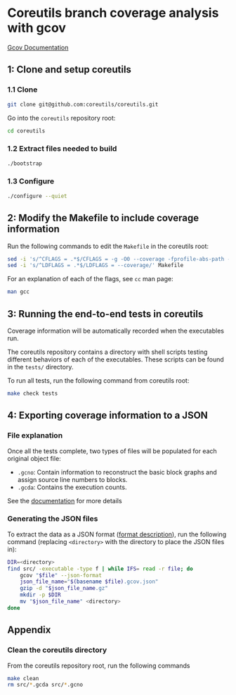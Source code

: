 # Coreutils branch coverage analysis with gcov

[Gcov Documentation](https://gcc.gnu.org/onlinedocs/gcc/gcov/introduction-to-gcov.html#introduction-to-gcov)

## 1: Clone and setup coreutils

### 1.1 Clone

```sh
git clone git@github.com:coreutils/coreutils.git
```

Go into the `coreutils` repository root:

```sh
cd coreutils
```

### 1.2 Extract files needed to build

```sh
./bootstrap
```

### 1.3 Configure

```sh
./configure --quiet
```

## 2: Modify the Makefile to include coverage information

Run the following commands to edit the `Makefile` in the coreutils root:

```sh
sed -i 's/^CFLAGS = .*$/CFLAGS = -g -O0 --coverage -fprofile-abs-path -Wno-uninitialized -fkeep-inline-functions -fkeep-static-functions/' Makefile
sed -i 's/^LDFLAGS = .*$/LDFLAGS = --coverage/' Makefile
```

For an explanation of each of the flags, see `cc` man page:

```sh
man gcc
```

## 3: Running the end-to-end tests in coreutils

Coverage information will be automatically recorded when the executables run.

The coreutils repository contains a directory with shell scripts testing
different behaviors of each of the executables. These scripts can be found in
the `tests/` directory.

To run all tests, run the following command from coreutils root:

```sh
make check tests
```

## 4: Exporting coverage information to a JSON

### File explanation

Once all the tests complete, two types of files will be populated for each
original object file:

* `.gcno`: Contain information to reconstruct the basic block graphs and assign
source line numbers to blocks.
* `.gcda`: Contains the execution counts.

See the [documentation](https://gcc.gnu.org/onlinedocs/gcc/gcov/brief-description-of-gcov-data-files.html#brief-description-of-gcov-data-files) for more details

### Generating the JSON files

To extract the data as a JSON format
([format description](https://gcc.gnu.org/onlinedocs/gcc/gcov/invoking-gcov.html#cmdoption-gcov-j)),
run the following command (replacing `<directory>` with the directory to place
the JSON files in):

```sh
DIR=<directory>
find src/ -executable -type f | while IFS= read -r file; do
    gcov "$file" --json-format
    json_file_name="$(basename $file).gcov.json"
    gzip -d "$json_file_name.gz"
    mkdir -p $DIR
    mv "$json_file_name" <directory>
done
```

## Appendix

### Clean the coreutils directory

From the coreutils repository root, run the following commands

```sh
make clean
rm src/*.gcda src/*.gcno
```
